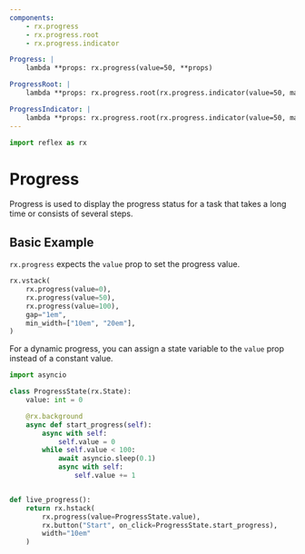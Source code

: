 ```yaml
---
components:
    - rx.progress
    - rx.progress.root
    - rx.progress.indicator

Progress: |
    lambda **props: rx.progress(value=50, **props)

ProgressRoot: |
    lambda **props: rx.progress.root(rx.progress.indicator(value=50, max=100), **props)

ProgressIndicator: |
    lambda **props: rx.progress.root(rx.progress.indicator(value=50, max=100, **props))
---
```


```python exec
import reflex as rx
```

# Progress

Progress is used to display the progress status for a task that takes a long time or consists of several steps.

## Basic Example

`rx.progress` expects the `value` prop to set the progress value.

```python demo
rx.vstack(
    rx.progress(value=0),
    rx.progress(value=50),
    rx.progress(value=100),
    gap="1em",
    min_width=["10em", "20em"],
)
```

For a dynamic progress, you can assign a state variable to the `value` prop instead of a constant value.

```python demo exec
import asyncio

class ProgressState(rx.State):
    value: int = 0

    @rx.background
    async def start_progress(self):
        async with self:
            self.value = 0
        while self.value < 100:
            await asyncio.sleep(0.1)
            async with self:
                self.value += 1


def live_progress():
    return rx.hstack(
        rx.progress(value=ProgressState.value), 
        rx.button("Start", on_click=ProgressState.start_progress),
        width="10em"
    )
```
